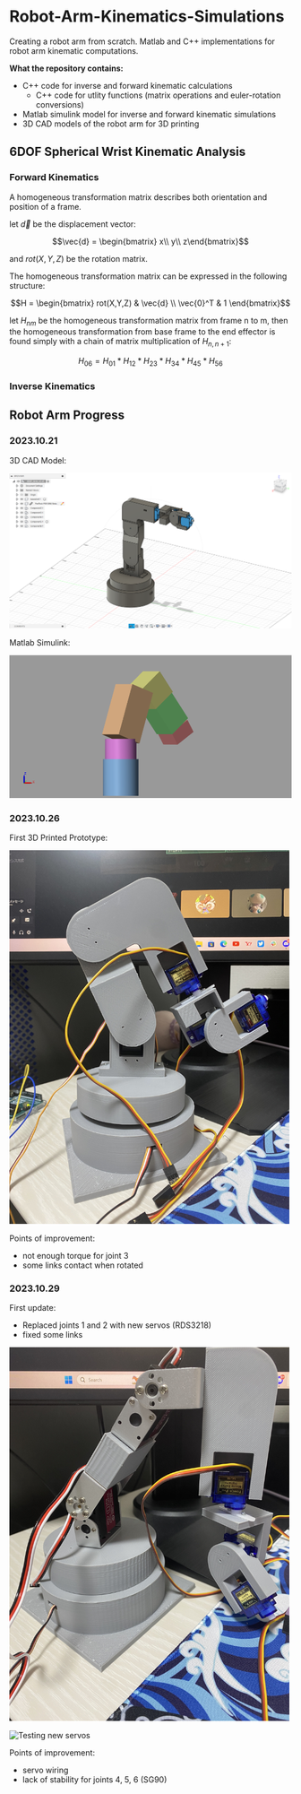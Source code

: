 # Robot-Arm-Kinematics-Simulations
Creating a robot arm from scratch. Matlab and C++ implementations for robot arm kinematic computations.

<b>What the repository contains:</b>
- C++ code for inverse and forward kinematic calculations
  - C++ code for utlity functions (matrix operations and euler-rotation conversions)
- Matlab simulink model for inverse and forward kinematic simulations
- 3D CAD models of the robot arm for 3D printing

## 6DOF Spherical Wrist Kinematic Analysis

### Forward Kinematics

A homogeneous transformation matrix describes both orientation and position of a frame.

let $\vec{d}$ be the displacement vector:

$$\vec{d} = \begin{bmatrix}
x\\
y\\
z\end{bmatrix}$$

and $rot(X,Y,Z)$ be the rotation matrix.

The homogeneous transformation matrix can be expressed in the following structure:

$$H = \begin{bmatrix}
rot(X,Y,Z) & \vec{d} \\
\vec{0}^T & 1 \end{bmatrix}$$

let $H_{nm}$ be the homogeneous transformation matrix from frame n to m, then the homogeneous transformation from base frame to the end effector is found simply with a chain of matrix multiplication of $H_{n,n+1}$:

$$H_{06} = H_{01} * H_{12} * H_{23} * H_{34} * H_{45} * H_{56}$$

### Inverse Kinematics

## Robot Arm Progress

### 2023.10.21
3D CAD Model:

<img src="6DOF_Testarm_v1_images/Miniarm_CAD.png" alt="First CAD model" width="700"/>

Matlab Simulink:

<img src="6DOF_Testarm_v1_images/Miniarm_simulation.png" alt="test simulation" width="700"/>

### 2023.10.26

First 3D Printed Prototype:

<img src="6DOF_Testarm_v1_images/Printedarm_v1.JPG" alt="First print" width="500"/>

Points of improvement:
- not enough torque for joint 3
- some links contact when rotated

### 2023.10.29

First update:

- Replaced joints 1 and 2 with new servos (RDS3218)
- fixed some links


<img src="6DOF_Testarm_v1_images/Testarm_update1.JPG" alt="First update" width="500"/>

![Testing new servos](https://github.com/ti-556/6DOF_RobotArm/blob/main/6DOF_Testarm_v1_images/Servo_joints23_test.gif)

Points of improvement:
- servo wiring
- lack of stability for joints 4, 5, 6 (SG90)


